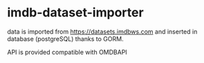 # imdb-dataset-importer


data is imported from https://datasets.imdbws.com
and inserted in database (postgreSQL) thanks to GORM.


API is provided compatible with OMDBAPI
